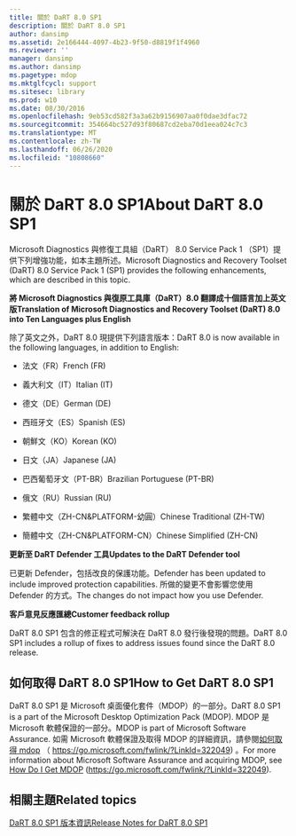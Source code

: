 ```yaml
---
title: 關於 DaRT 8.0 SP1
description: 關於 DaRT 8.0 SP1
author: dansimp
ms.assetid: 2e166444-4097-4b23-9f50-d8819f1f4960
ms.reviewer: ''
manager: dansimp
ms.author: dansimp
ms.pagetype: mdop
ms.mktglfcycl: support
ms.sitesec: library
ms.prod: w10
ms.date: 08/30/2016
ms.openlocfilehash: 9eb53cd582f3a3a62b9156907aa0f0dae3dfac72
ms.sourcegitcommit: 354664bc527d93f80687cd2eba70d1eea024c7c3
ms.translationtype: MT
ms.contentlocale: zh-TW
ms.lasthandoff: 06/26/2020
ms.locfileid: "10808660"
---
```

# <span data-ttu-id="65958-103">關於 DaRT 8.0 SP1</span><span class="sxs-lookup"><span data-stu-id="65958-103">About DaRT 8.0 SP1</span></span>


<span data-ttu-id="65958-104">Microsoft Diagnostics 與修復工具組（DaRT） 8.0 Service Pack 1 （SP1）提供下列增強功能，如本主題所述。</span><span class="sxs-lookup"><span data-stu-id="65958-104">Microsoft Diagnostics and Recovery Toolset (DaRT) 8.0 Service Pack 1 (SP1) provides the following enhancements, which are described in this topic.</span></span>

**<span data-ttu-id="65958-105">將 Microsoft Diagnostics 與復原工具庫（DaRT）8.0 翻譯成十個語言加上英文版</span><span class="sxs-lookup"><span data-stu-id="65958-105">Translation of Microsoft Diagnostics and Recovery Toolset (DaRT) 8.0 into Ten Languages plus English</span></span>**

<span data-ttu-id="65958-106">除了英文之外，DaRT 8.0 現提供下列語言版本：</span><span class="sxs-lookup"><span data-stu-id="65958-106">DaRT 8.0 is now available in the following languages, in addition to English:</span></span>

-   <span data-ttu-id="65958-107">法文（FR）</span><span class="sxs-lookup"><span data-stu-id="65958-107">French (FR)</span></span>

-   <span data-ttu-id="65958-108">義大利文（IT）</span><span class="sxs-lookup"><span data-stu-id="65958-108">Italian (IT)</span></span>

-   <span data-ttu-id="65958-109">德文（DE）</span><span class="sxs-lookup"><span data-stu-id="65958-109">German (DE)</span></span>

-   <span data-ttu-id="65958-110">西班牙文（ES）</span><span class="sxs-lookup"><span data-stu-id="65958-110">Spanish (ES)</span></span>

-   <span data-ttu-id="65958-111">朝鮮文（KO）</span><span class="sxs-lookup"><span data-stu-id="65958-111">Korean (KO)</span></span>

-   <span data-ttu-id="65958-112">日文（JA）</span><span class="sxs-lookup"><span data-stu-id="65958-112">Japanese (JA)</span></span>

-   <span data-ttu-id="65958-113">巴西葡萄牙文（PT-BR）</span><span class="sxs-lookup"><span data-stu-id="65958-113">Brazilian Portuguese (PT-BR)</span></span>

-   <span data-ttu-id="65958-114">俄文（RU）</span><span class="sxs-lookup"><span data-stu-id="65958-114">Russian (RU)</span></span>

-   <span data-ttu-id="65958-115">繁體中文（ZH-CN&PLATFORM-幼圓）</span><span class="sxs-lookup"><span data-stu-id="65958-115">Chinese Traditional (ZH-TW)</span></span>

-   <span data-ttu-id="65958-116">簡體中文（ZH-CN&PLATFORM-CN）</span><span class="sxs-lookup"><span data-stu-id="65958-116">Chinese Simplified (ZH-CN)</span></span>

**<span data-ttu-id="65958-117">更新至 DaRT Defender 工具</span><span class="sxs-lookup"><span data-stu-id="65958-117">Updates to the DaRT Defender tool</span></span>**

<span data-ttu-id="65958-118">已更新 Defender，包括改良的保護功能。</span><span class="sxs-lookup"><span data-stu-id="65958-118">Defender has been updated to include improved protection capabilities.</span></span> <span data-ttu-id="65958-119">所做的變更不會影響您使用 Defender 的方式。</span><span class="sxs-lookup"><span data-stu-id="65958-119">The changes do not impact how you use Defender.</span></span>

**<span data-ttu-id="65958-120">客戶意見反應匯總</span><span class="sxs-lookup"><span data-stu-id="65958-120">Customer feedback rollup</span></span>**

<span data-ttu-id="65958-121">DaRT 8.0 SP1 包含的修正程式可解決在 DaRT 8.0 發行後發現的問題。</span><span class="sxs-lookup"><span data-stu-id="65958-121">DaRT 8.0 SP1 includes a rollup of fixes to address issues found since the DaRT 8.0 release.</span></span>

## <span data-ttu-id="65958-122">如何取得 DaRT 8.0 SP1</span><span class="sxs-lookup"><span data-stu-id="65958-122">How to Get DaRT 8.0 SP1</span></span>


<span data-ttu-id="65958-123">DaRT 8.0 SP1 是 Microsoft 桌面優化套件（MDOP）的一部分。</span><span class="sxs-lookup"><span data-stu-id="65958-123">DaRT 8.0 SP1 is a part of the Microsoft Desktop Optimization Pack (MDOP).</span></span> <span data-ttu-id="65958-124">MDOP 是 Microsoft 軟體保證的一部分。</span><span class="sxs-lookup"><span data-stu-id="65958-124">MDOP is part of Microsoft Software Assurance.</span></span> <span data-ttu-id="65958-125">如需 Microsoft 軟體保證及取得 MDOP 的詳細資訊，請參閱[如何取得 mdop](https://go.microsoft.com/fwlink/?LinkId=322049) （ https://go.microsoft.com/fwlink/?LinkId=322049) 。</span><span class="sxs-lookup"><span data-stu-id="65958-125">For more information about Microsoft Software Assurance and acquiring MDOP, see [How Do I Get MDOP](https://go.microsoft.com/fwlink/?LinkId=322049) (https://go.microsoft.com/fwlink/?LinkId=322049).</span></span>

## <span data-ttu-id="65958-126">相關主題</span><span class="sxs-lookup"><span data-stu-id="65958-126">Related topics</span></span>


[<span data-ttu-id="65958-127">DaRT 8.0 SP1 版本資訊</span><span class="sxs-lookup"><span data-stu-id="65958-127">Release Notes for DaRT 8.0 SP1</span></span>](release-notes-for-dart-80-sp1.md)

 

 





